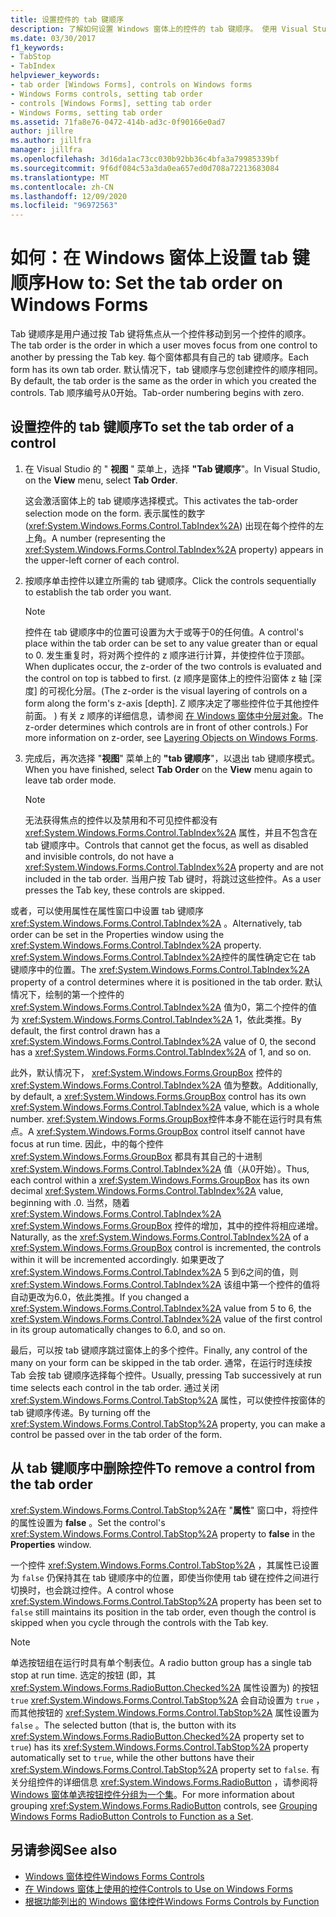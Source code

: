 ```yaml
---
title: 设置控件的 tab 键顺序
description: 了解如何设置 Windows 窗体上的控件的 tab 键顺序。 使用 Visual Studio 设置 tab 键顺序，或在属性窗口中使用 TabIndex 属性。
ms.date: 03/30/2017
f1_keywords:
- TabStop
- TabIndex
helpviewer_keywords:
- tab order [Windows Forms], controls on Windows forms
- Windows Forms controls, setting tab order
- controls [Windows Forms], setting tab order
- Windows Forms, setting tab order
ms.assetid: 71fa8e76-0472-414b-ad3c-0f90166e0ad7
author: jillre
ms.author: jillfra
manager: jillfra
ms.openlocfilehash: 3d16da1ac73cc030b92bb36c4bfa3a79985339bf
ms.sourcegitcommit: 9f6df084c53a3da0ea657ed0d708a72213683084
ms.translationtype: MT
ms.contentlocale: zh-CN
ms.lasthandoff: 12/09/2020
ms.locfileid: "96972563"
---
```

# <a name="how-to-set-the-tab-order-on-windows-forms"></a><span data-ttu-id="52b3f-104">如何：在 Windows 窗体上设置 tab 键顺序</span><span class="sxs-lookup"><span data-stu-id="52b3f-104">How to: Set the tab order on Windows Forms</span></span>

<span data-ttu-id="52b3f-105">Tab 键顺序是用户通过按 Tab 键将焦点从一个控件移动到另一个控件的顺序。</span><span class="sxs-lookup"><span data-stu-id="52b3f-105">The tab order is the order in which a user moves focus from one control to another by pressing the Tab key.</span></span> <span data-ttu-id="52b3f-106">每个窗体都具有自己的 tab 键顺序。</span><span class="sxs-lookup"><span data-stu-id="52b3f-106">Each form has its own tab order.</span></span> <span data-ttu-id="52b3f-107">默认情况下，tab 键顺序与您创建控件的顺序相同。</span><span class="sxs-lookup"><span data-stu-id="52b3f-107">By default, the tab order is the same as the order in which you created the controls.</span></span> <span data-ttu-id="52b3f-108">Tab 顺序编号从0开始。</span><span class="sxs-lookup"><span data-stu-id="52b3f-108">Tab-order numbering begins with zero.</span></span>

## <a name="to-set-the-tab-order-of-a-control"></a><span data-ttu-id="52b3f-109">设置控件的 tab 键顺序</span><span class="sxs-lookup"><span data-stu-id="52b3f-109">To set the tab order of a control</span></span>

1. <span data-ttu-id="52b3f-110">在 Visual Studio 的 " **视图** " 菜单上，选择 **"Tab 键顺序**"。</span><span class="sxs-lookup"><span data-stu-id="52b3f-110">In Visual Studio, on the **View** menu, select **Tab Order**.</span></span>

   <span data-ttu-id="52b3f-111">这会激活窗体上的 tab 键顺序选择模式。</span><span class="sxs-lookup"><span data-stu-id="52b3f-111">This activates the tab-order selection mode on the form.</span></span> <span data-ttu-id="52b3f-112">表示属性的数字 (<xref:System.Windows.Forms.Control.TabIndex%2A>) 出现在每个控件的左上角。</span><span class="sxs-lookup"><span data-stu-id="52b3f-112">A number (representing the <xref:System.Windows.Forms.Control.TabIndex%2A> property) appears in the upper-left corner of each control.</span></span>

2. <span data-ttu-id="52b3f-113">按顺序单击控件以建立所需的 tab 键顺序。</span><span class="sxs-lookup"><span data-stu-id="52b3f-113">Click the controls sequentially to establish the tab order you want.</span></span>

   > [!NOTE]
   > <span data-ttu-id="52b3f-114">控件在 tab 键顺序中的位置可设置为大于或等于0的任何值。</span><span class="sxs-lookup"><span data-stu-id="52b3f-114">A control's place within the tab order can be set to any value greater than or equal to 0.</span></span> <span data-ttu-id="52b3f-115">发生重复时，将对两个控件的 z 顺序进行计算，并使控件位于顶部。</span><span class="sxs-lookup"><span data-stu-id="52b3f-115">When duplicates occur, the z-order of the two controls is evaluated and the control on top is tabbed to first.</span></span> <span data-ttu-id="52b3f-116"> (z 顺序是窗体上的控件沿窗体 z 轴 [深度] 的可视化分层。</span><span class="sxs-lookup"><span data-stu-id="52b3f-116">(The z-order is the visual layering of controls on a form along the form's z-axis [depth].</span></span> <span data-ttu-id="52b3f-117">Z 顺序决定了哪些控件位于其他控件前面。 ) 有关 z 顺序的详细信息，请参阅 [在 Windows 窗体中分层对象](how-to-layer-objects-on-windows-forms.md)。</span><span class="sxs-lookup"><span data-stu-id="52b3f-117">The z-order determines which controls are in front of other controls.) For more information on z-order, see [Layering Objects on Windows Forms](how-to-layer-objects-on-windows-forms.md).</span></span>

3. <span data-ttu-id="52b3f-118">完成后，再次选择 "**视图**" 菜单上的 **"tab 键顺序**"，以退出 tab 键顺序模式。</span><span class="sxs-lookup"><span data-stu-id="52b3f-118">When you have finished, select **Tab Order** on the **View** menu again to leave tab order mode.</span></span>

   > [!NOTE]
   > <span data-ttu-id="52b3f-119">无法获得焦点的控件以及禁用和不可见控件都没有 <xref:System.Windows.Forms.Control.TabIndex%2A> 属性，并且不包含在 tab 键顺序中。</span><span class="sxs-lookup"><span data-stu-id="52b3f-119">Controls that cannot get the focus, as well as disabled and invisible controls, do not have a <xref:System.Windows.Forms.Control.TabIndex%2A> property and are not included in the tab order.</span></span> <span data-ttu-id="52b3f-120">当用户按 Tab 键时，将跳过这些控件。</span><span class="sxs-lookup"><span data-stu-id="52b3f-120">As a user presses the Tab key, these controls are skipped.</span></span>

<span data-ttu-id="52b3f-121">或者，可以使用属性在属性窗口中设置 tab 键顺序 <xref:System.Windows.Forms.Control.TabIndex%2A> 。</span><span class="sxs-lookup"><span data-stu-id="52b3f-121">Alternatively, tab order can be set in the Properties window using the <xref:System.Windows.Forms.Control.TabIndex%2A> property.</span></span> <span data-ttu-id="52b3f-122"><xref:System.Windows.Forms.Control.TabIndex%2A>控件的属性确定它在 tab 键顺序中的位置。</span><span class="sxs-lookup"><span data-stu-id="52b3f-122">The <xref:System.Windows.Forms.Control.TabIndex%2A> property of a control determines where it is positioned in the tab order.</span></span> <span data-ttu-id="52b3f-123">默认情况下，绘制的第一个控件的 <xref:System.Windows.Forms.Control.TabIndex%2A> 值为0，第二个控件的值为 <xref:System.Windows.Forms.Control.TabIndex%2A> 1，依此类推。</span><span class="sxs-lookup"><span data-stu-id="52b3f-123">By default, the first control drawn has a <xref:System.Windows.Forms.Control.TabIndex%2A> value of 0, the second has a <xref:System.Windows.Forms.Control.TabIndex%2A> of 1, and so on.</span></span>

<span data-ttu-id="52b3f-124">此外，默认情况下， <xref:System.Windows.Forms.GroupBox> 控件的 <xref:System.Windows.Forms.Control.TabIndex%2A> 值为整数。</span><span class="sxs-lookup"><span data-stu-id="52b3f-124">Additionally, by default, a <xref:System.Windows.Forms.GroupBox> control has its own <xref:System.Windows.Forms.Control.TabIndex%2A> value, which is a whole number.</span></span> <span data-ttu-id="52b3f-125"><xref:System.Windows.Forms.GroupBox>控件本身不能在运行时具有焦点。</span><span class="sxs-lookup"><span data-stu-id="52b3f-125">A <xref:System.Windows.Forms.GroupBox> control itself cannot have focus at run time.</span></span> <span data-ttu-id="52b3f-126">因此，中的每个控件 <xref:System.Windows.Forms.GroupBox> 都具有其自己的十进制 <xref:System.Windows.Forms.Control.TabIndex%2A> 值（从0开始）。</span><span class="sxs-lookup"><span data-stu-id="52b3f-126">Thus, each control within a <xref:System.Windows.Forms.GroupBox> has its own decimal <xref:System.Windows.Forms.Control.TabIndex%2A> value, beginning with .0.</span></span> <span data-ttu-id="52b3f-127">当然，随着 <xref:System.Windows.Forms.Control.TabIndex%2A> <xref:System.Windows.Forms.GroupBox> 控件的增加，其中的控件将相应递增。</span><span class="sxs-lookup"><span data-stu-id="52b3f-127">Naturally, as the <xref:System.Windows.Forms.Control.TabIndex%2A> of a <xref:System.Windows.Forms.GroupBox> control is incremented, the controls within it will be incremented accordingly.</span></span> <span data-ttu-id="52b3f-128">如果更改了 <xref:System.Windows.Forms.Control.TabIndex%2A> 5 到6之间的值，则 <xref:System.Windows.Forms.Control.TabIndex%2A> 该组中第一个控件的值将自动更改为6.0，依此类推。</span><span class="sxs-lookup"><span data-stu-id="52b3f-128">If you changed a <xref:System.Windows.Forms.Control.TabIndex%2A> value from 5 to 6, the <xref:System.Windows.Forms.Control.TabIndex%2A> value of the first control in its group automatically changes to 6.0, and so on.</span></span>

<span data-ttu-id="52b3f-129">最后，可以按 tab 键顺序跳过窗体上的多个控件。</span><span class="sxs-lookup"><span data-stu-id="52b3f-129">Finally, any control of the many on your form can be skipped in the tab order.</span></span> <span data-ttu-id="52b3f-130">通常，在运行时连续按 Tab 会按 tab 键顺序选择每个控件。</span><span class="sxs-lookup"><span data-stu-id="52b3f-130">Usually, pressing Tab successively at run time selects each control in the tab order.</span></span> <span data-ttu-id="52b3f-131">通过关闭 <xref:System.Windows.Forms.Control.TabStop%2A> 属性，可以使控件按窗体的 tab 键顺序传递。</span><span class="sxs-lookup"><span data-stu-id="52b3f-131">By turning off the <xref:System.Windows.Forms.Control.TabStop%2A> property, you can make a control be passed over in the tab order of the form.</span></span>

## <a name="to-remove-a-control-from-the-tab-order"></a><span data-ttu-id="52b3f-132">从 tab 键顺序中删除控件</span><span class="sxs-lookup"><span data-stu-id="52b3f-132">To remove a control from the tab order</span></span>

<span data-ttu-id="52b3f-133"><xref:System.Windows.Forms.Control.TabStop%2A>在 "**属性**" 窗口中，将控件的属性设置为 **false** 。</span><span class="sxs-lookup"><span data-stu-id="52b3f-133">Set the control's <xref:System.Windows.Forms.Control.TabStop%2A> property to **false** in the **Properties** window.</span></span>

<span data-ttu-id="52b3f-134">一个控件 <xref:System.Windows.Forms.Control.TabStop%2A> ，其属性已设置为 `false` 仍保持其在 tab 键顺序中的位置，即使当你使用 tab 键在控件之间进行切换时，也会跳过控件。</span><span class="sxs-lookup"><span data-stu-id="52b3f-134">A control whose <xref:System.Windows.Forms.Control.TabStop%2A> property has been set to `false` still maintains its position in the tab order, even though the control is skipped when you cycle through the controls with the Tab key.</span></span>

> [!NOTE]
> <span data-ttu-id="52b3f-135">单选按钮组在运行时具有单个制表位。</span><span class="sxs-lookup"><span data-stu-id="52b3f-135">A radio button group has a single tab stop at run time.</span></span> <span data-ttu-id="52b3f-136">选定的按钮 (即，其 <xref:System.Windows.Forms.RadioButton.Checked%2A> 属性设置为) 的按钮 `true` <xref:System.Windows.Forms.Control.TabStop%2A> 会自动设置为 `true` ，而其他按钮的 <xref:System.Windows.Forms.Control.TabStop%2A> 属性设置为 `false` 。</span><span class="sxs-lookup"><span data-stu-id="52b3f-136">The selected button (that is, the button with its <xref:System.Windows.Forms.RadioButton.Checked%2A> property set to `true`) has its <xref:System.Windows.Forms.Control.TabStop%2A> property automatically set to `true`, while the other buttons have their <xref:System.Windows.Forms.Control.TabStop%2A> property set to `false`.</span></span> <span data-ttu-id="52b3f-137">有关分组控件的详细信息 <xref:System.Windows.Forms.RadioButton> ，请参阅将 [Windows 窗体单选按钮控件分组为一个集](how-to-group-windows-forms-radiobutton-controls-to-function-as-a-set.md)。</span><span class="sxs-lookup"><span data-stu-id="52b3f-137">For more information about grouping <xref:System.Windows.Forms.RadioButton> controls, see [Grouping Windows Forms RadioButton Controls to Function as a Set](how-to-group-windows-forms-radiobutton-controls-to-function-as-a-set.md).</span></span>

## <a name="see-also"></a><span data-ttu-id="52b3f-138">另请参阅</span><span class="sxs-lookup"><span data-stu-id="52b3f-138">See also</span></span>

- [<span data-ttu-id="52b3f-139">Windows 窗体控件</span><span class="sxs-lookup"><span data-stu-id="52b3f-139">Windows Forms Controls</span></span>](index.md)
- [<span data-ttu-id="52b3f-140">在 Windows 窗体上使用的控件</span><span class="sxs-lookup"><span data-stu-id="52b3f-140">Controls to Use on Windows Forms</span></span>](controls-to-use-on-windows-forms.md)
- [<span data-ttu-id="52b3f-141">根据功能列出的 Windows 窗体控件</span><span class="sxs-lookup"><span data-stu-id="52b3f-141">Windows Forms Controls by Function</span></span>](windows-forms-controls-by-function.md)
